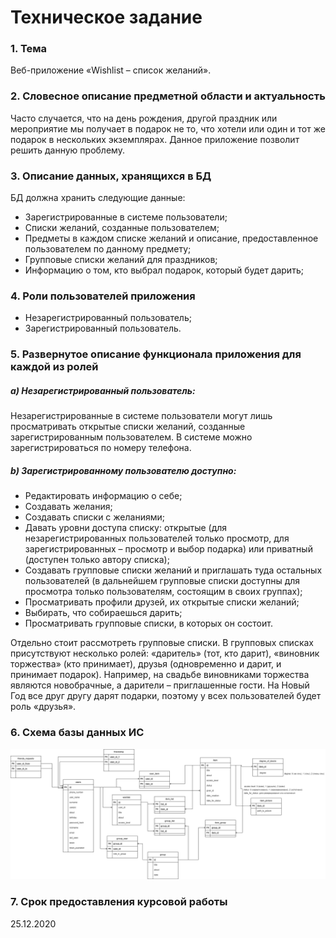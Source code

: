 # Техническое задание
### 1. Тема
Веб-приложение «Wishlist – список желаний».

### 2. Словесное описание предметной области и актуальность
    
Часто случается, что на день рождения, другой праздник или мероприятие мы получает в подарок не то,
что хотели или один и тот же подарок в нескольких экземплярах. Данное приложение позволит решить данную проблему.

### 3. Описание данных, хранящихся в БД
БД должна хранить следующие данные:
* Зарегистрированные в системе пользователи;
* Списки желаний, созданные пользователем; 
* Предметы в каждом списке желаний и описание, предоставленное пользователем по данному предмету;
* Групповые списки желаний для праздников;
* Информацию о том, кто выбрал подарок, который будет дарить;


### 4. Роли пользователей приложения

* Незарегистрированный пользователь;
* Зарегистрированный пользователь.

### 5. Развернутое описание функционала приложения для каждой из ролей
##### a)	Незарегистрированный пользователь:
Незарегистрированные в системе пользователи могут лишь просматривать открытые списки желаний, созданные зарегистрированным пользователем. В системе можно зарегистрироваться по номеру телефона.

##### b)	Зарегистрированному пользователю доступно:
* Редактировать информацию о себе;
* Создавать желания;
* Создавать списки с желаниями;
* Давать уровни доступа списку: открытые (для незарегистрированных пользователей только просмотр, для зарегистрированных – просмотр и выбор подарка) или приватный (доступен только автору списка);
* Создавать групповые списки желаний и приглашать туда остальных пользователей (в дальнейшем групповые списки доступны для просмотра только пользователям, состоящим в своих группах);
* Просматривать профили друзей, их открытые списки желаний;
* Выбирать, что собираешься дарить;
* Просматривать групповые списки, в которых он состоит.

Отдельно стоит рассмотреть групповые списки.
В групповых списках присутствуют несколько ролей: «даритель» (тот, кто дарит), 
«виновник торжества» (кто принимает), друзья (одновременно и дарит, и принимает подарок). 
Например, на свадьбе виновниками торжества являются новобрачные, а дарители – приглашенные гости. На Новый Год все друг другу дарят подарки, поэтому у всех пользователей будет роль «друзья».

### 6. Схема базы данных ИС
![](other_docs/DB_wishlist.png)

### 7. Срок предоставления курсовой работы
25.12.2020
